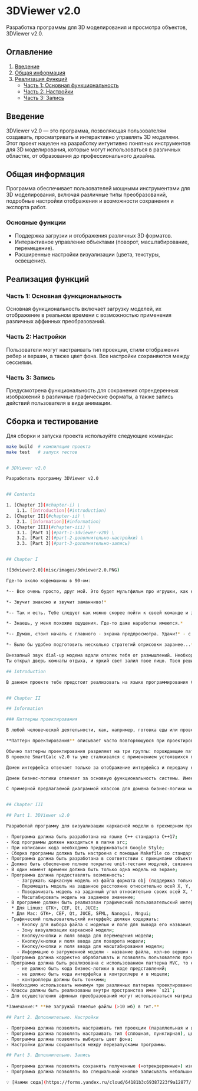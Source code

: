 # 3DViewer v2.0

Разработка программы для 3D моделирования и просмотра объектов, 3DViewer v2.0.

## Оглавление

1. [Введение](#введение)
2. [Общая информация](#общая-информация)
3. [Реализация функций](#реализация-функций)
   - [Часть 1: Основная функциональность](#часть-1-основная-функциональность)
   - [Часть 2: Настройки](#часть-2-настройки)
   - [Часть 3: Запись](#часть-3-запись)

## Введение

3DViewer v2.0 — это программа, позволяющая пользователям создавать, просматривать и интерактивно управлять 3D моделями. Этот проект нацелен на разработку интуитивно понятных инструментов для 3D моделирования, которые могут использоваться в различных областях, от образования до профессионального дизайна.

## Общая информация

Программа обеспечивает пользователей мощными инструментами для 3D моделирования, включая различные типы преобразований, подробные настройки отображения и возможности сохранения и экспорта работ.

### Основные функции

- Поддержка загрузки и отображения различных 3D форматов.
- Интерактивное управление объектами (поворот, масштабирование, перемещение).
- Расширенные настройки визуализации (цвета, текстуры, освещение).

## Реализация функций

### Часть 1: Основная функциональность

Основная функциональность включает загрузку моделей, их отображение в реальном времени с возможностью применения различных аффинных преобразований.

### Часть 2: Настройки

Пользователи могут настраивать тип проекции, стили отображения ребер и вершин, а также цвет фона. Все настройки сохраняются между сессиями.

### Часть 3: Запись

Предусмотрена функциональность для сохранения отрендеренных изображений в различные графические форматы, а также запись действий пользователя в виде анимации.

## Сборка и тестирование

Для сборки и запуска проекта используйте следующие команды:

```bash
make build  # компиляция проекта
make test   # запуск тестов


# 3DViewer v2.0

Разработать программу 3DViewer v2.0


## Contents

1. [Chapter I](#chapter-i) \
    1.1. [Introduction](#introduction)
2. [Chapter II](#chapter-ii) \
    2.1. [Information](#information)
3. [Chapter III](#chapter-iii) \
    3.1. [Part 1](#part-1-3dviewer-v20) \
    3.2. [Part 2](#part-2-дополнительно-настройки) \
    3.3. [Part 3](#part-3-дополнительно-запись) 


## Chapter I

![3dviewer2.0](misc/images/3dviewer2.0.PNG)

Где-то около кофемашины в 90-ом:

*-- Все очень просто, друг мой. Это будет мультфильм про игрушки, как короткометражка, что принесла нам «Оскар». Исходная форма игрушек отлично подойдет под low-полигональные 3D-модели, которые мы умеем анимировать. А скудная мимика не станет критичной, это же ведь игрушки. Да и сюжетик на примете уже имеется... Оживим их! И построим сюжет на взаимоотношении игрушек и ребенка.*

*- Звучит знакомо и звучит заманчиво!*

*-- Так и есть. Тебе следует как можно скорее пойти к своей команде и заняться разработкой ПО для 3D-моделирования. Если хотим сделать этот мультик, нам нужны свои собственные программные средства. То, что есть на рынке, позволит анимировать разве что деревянную пирамиду, да и ту в форме куба.*

*- Знаешь, у меня похожие ощущения. Где-то даже наработки имеются.*

*-- Думаю, стоит начать с главного - экрана предпросмотра. Удачи!* - с этими словами Лассетер допил свой кофе, вымыл кружку и вышел из комнаты отдыха, оставив тебя наедине с размышлениями. Дверь после его ухода медленно закрылась, оставив только до боли знакомое белое свечение в щелках.

*- Было бы удобно подготовить несколько стратегий отрисовки заранее...* - задумчиво пробормотал ты вслух. - *А также скрыть всю реализацию бизнес-логики за каким-нибудь фасадом, тогда работать с UI будет проще. И команды для обработки действий пользователя, так-так...* 

Внезапный звук dial-up модема вдали отвлек тебя от размышлений. Необходимо срочно обсудить поставленную задачу с командой и спроектировать архитектуру будущего приложения. Время не ждет! \
Ты открыл дверь комнаты отдыха, и яркий свет залил твое лицо. Твоя решимость непоколебима, планируемому мультику суждено войти в историю!

## Introduction

В данном проекте тебе предстоит реализовать на языке программирования С++ в парадигме объектно-ориентированного программирования приложение для просмотра 3D моделей в каркасном виде, реализующее те же самые функции, что и разработанное ранее приложение в проекте 3DViewer v1.0.


## Chapter II

## Information

### Паттерны проектирования

В любой человеческой деятельности, как, например, готовка еды или проведение экспериментов в области ядерной физики, существует определенный набор устоявшихся практик, решающих базовые элементарные задачи. Они не требуют индивидуального подхода и обычно разрешаются устоявшимися за долгое время подходами, основанными на уже накопленном опыте предыдущих поваров или ядерных физиков. Например, для того чтобы испечь пирог, пусть даже и необычный, скорее всего понадобится тесто, технология приготовления которого заранее известна и обычно не требует творческого подхода. Так же и с программированием - при проектировании часто возникают элементарные задачи, с которыми до тебя сталкивалось огромное число программистов, а их совокупный опыт вылился в устоявшиеся паттерны проектирования.

**Паттерн проектирования** описывает часто повторяющуюся при проектировании приложений задачу и принцип ее решения, который является универсальным для этой задачи. То есть для программиста паттерн проектирования - ни что иное, как строительный блок, элементарная единица, которая реализуется в случае возникновения типовой подзадачи внутри проекта.

Обычно паттерны проектирования разделяют на три группы: порождающие паттерны, структурные паттерны и паттерны поведения. Подробнее про паттерны проектирования смотри в материалах к данному заданию. \
В проекте SmartCalc v2.0 ты уже сталкивался с применением устоявшихся практик (паттернов) при проектировании приложений (паттерн MVC). Напоминаем, что MVC в том или ином виде является одним из самых частых решений в плане структурирования кода в ходе разработки приложений с пользовательским интерфейсом. Пользовательский интерфейс и бизнес-логику с прилежащим к ней контроллером обычно разбивают на два различных глобальных домена: домен интерфейса и домен бизнес-логики.

Домен интерфейса отвечает только за отображение интерфейса и передачу команд домену бизнес-логики. Загруженные из файла данные не должны храниться в домене интерфейса.

Домен бизнес-логики отвечает за основную функциональность системы. Именно в нем хранятся загруженные данные и выполняются все операции над ними. Также в этом домене производится отрисовка.

С примерной предлагаемой диаграммой классов для домена бизнес-логики можешь ознакомиться в материалах.


## Chapter III

## Part 1. 3DViewer v2.0

Разработай программу для визуализации каркасной модели в трехмерном пространстве.

- Программа должна быть разработана на языке C++ стандарта C++17;
- Код программы должен находиться в папке src;
- При написании кода необходимо придерживаться Google Style;
- Сборка программы должна быть настроена с помощью Makefile со стандартным набором целей для GNU-программ: all, install, uninstall, clean, dvi, dist, tests. Установка должна вестись в любой другой произвольный каталог;
- Программа должна быть разработана в соответствии с принципами объектно-ориентированного программирования, структурный подход запрещен;
- Должно быть обеспечено полное покрытие unit-тестами модулей, связанных с загрузкой моделей и аффинными преобразованиями;
- В один момент времени должна быть только одна модель на экране;
- Программа должна предоставлять возможность:
    - Загружать каркасную модель из файла формата obj (поддержка только списка вершин и поверхностей);
    - Перемещать модель на заданное расстояние относительно осей X, Y, Z;
    - Поворачивать модель на заданный угол относительно своих осей X, Y, Z;
    - Масштабировать модель на заданное значение;
- В программе должен быть реализован графический пользовательский интерфейс, на базе любой GUI-библиотеки с API для C++:
  * Для Linux: GTK+, CEF, Qt, JUCE;
  * Для Mac: GTK+, CEF, Qt, JUCE, SFML, Nanogui, Nngui;
- Графический пользовательский интерфейс должен содержать:
    - Кнопку для выбора файла с моделью и поле для вывода его названия;
    - Зону визуализации каркасной модели;
    - Кнопку/кнопки и поля ввода для перемещения модели;
    - Кнопку/кнопки и поля ввода для поворота модели;
    - Кнопку/кнопки и поля ввода для масштабирования модели; 
    - Информацию о загруженной модели - название файла, кол-во вершин и ребер;
- Программа должна корректно обрабатывать и позволять пользователю просматривать модели с деталями до 100, 1000, 10 000, 100 000, 1 000 000 вершин без зависания (зависание - это бездействие интерфейса более 0,5 секунды);
- Программа должна быть реализована с использованием паттерна MVC, то есть:
    - не должно быть кода бизнес-логики в коде представлений;
    - не должно быть кода интерфейса в контроллере и в модели;
    - контроллеры должны быть тонкими;
- Необходимо использовать минимум три различных паттерна проектирования (например, фасад, стратегия и команда);
- Классы должны быть реализованы внутри пространства имен `s21`;
- Для осуществления афинных преобразований могут использоваться матрицы из библиотеки из предыдущего проекта s21_matrix+.

*Замечание:* **Не загружай тяжелые файлы (>10 мб) в гит.**

## Part 2. Дополнительно. Настройки

- Программа должна позволять настраивать тип проекции (параллельная и центральная);
- Программа должна позволять настраивать тип (сплошная, пунктирная), цвет и толщину ребер, способ отображения (отсутствует, круг, квадрат), цвет и размер вершин;
- Программа должна позволять выбирать цвет фона;
- Настройки должны сохраняться между перезапусками программы.

## Part 3. Дополнительно. Запись
 
- Программа должна позволять сохранять полученные («отрендеренные») изображения в файл в форматах bmp и jpeg;
- Программа должна позволять по специальной кнопке записывать небольшие «скринкасты» - текущие пользовательские аффинные преобразования загруженного объекта в gif-анимацию (640x480, 10fps, 5s).

💡 [Нажми сюда](https://forms.yandex.ru/cloud/64181b3c69387223f9a12877/), **чтобы поделиться с нами обратной связью на этот проект**. Это анонимно и поможет команде Продукта сделать твоё обучение лучше.
